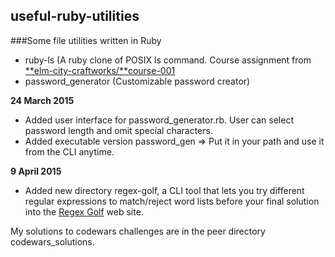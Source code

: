 ## useful-ruby-utilities

###Some file utilities written in Ruby

 - ruby-ls (A ruby clone of POSIX ls command. Course assignment from [**elm-city-craftworks/**course-001](https://github.com/sirbikealot/course-001/blob/master/PART_1.md)
 - password_generator (Customizable password creator)

**24 March 2015**
 - Added user interface for password_generator.rb.  User can select password length and omit special characters.
 - Added executable version password_gen => Put it in your path and use it from the CLI anytime.

**9 April 2015**
 - Added new directory regex-golf, a CLI tool that lets you try different regular expressions to match/reject word lists before your final solution into the [Regex Golf](https://regex.alf.nu) web site.
 
My solutions to codewars challenges are in the peer directory codewars_solutions.
